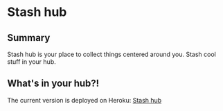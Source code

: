 # Stash hub

## Summary
Stash hub is your place to collect things centered around you. Stash cool stuff in your hub.


## What's in your hub?!

The current version is deployed on Heroku: [Stash hub]()

